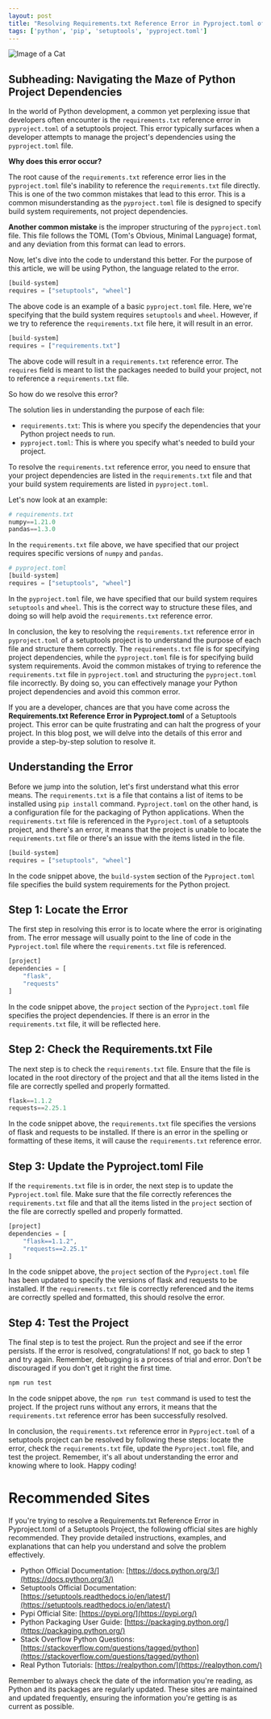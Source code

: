 ```yaml
---
layout: post
title: "Resolving Requirements.txt Reference Error in Pyproject.toml of a Setuptools Project"
tags: ['python', 'pip', 'setuptools', 'pyproject.toml']
---
```


![Image of a Cat](http://source.unsplash.com/1600x900/?cat)

## Subheading: Navigating the Maze of Python Project Dependencies

In the world of Python development, a common yet perplexing issue that developers often encounter is the `requirements.txt` reference error in `pyproject.toml` of a setuptools project. This error typically surfaces when a developer attempts to manage the project's dependencies using the `pyproject.toml` file.

**Why does this error occur?** 

The root cause of the `requirements.txt` reference error lies in the `pyproject.toml` file's inability to reference the `requirements.txt` file directly. This is one of the two common mistakes that lead to this error. This is a common misunderstanding as the `pyproject.toml` file is designed to specify build system requirements, not project dependencies.

**Another common mistake** is the improper structuring of the `pyproject.toml` file. This file follows the TOML (Tom's Obvious, Minimal Language) format, and any deviation from this format can lead to errors.

Now, let's dive into the code to understand this better. For the purpose of this article, we will be using Python, the language related to the error.

```python
[build-system]
requires = ["setuptools", "wheel"]
```

The above code is an example of a basic `pyproject.toml` file. Here, we're specifying that the build system requires `setuptools` and `wheel`. However, if we try to reference the `requirements.txt` file here, it will result in an error.

```python
[build-system]
requires = ["requirements.txt"]
```

The above code will result in a `requirements.txt` reference error. The `requires` field is meant to list the packages needed to build your project, not to reference a `requirements.txt` file. 

So how do we resolve this error?

The solution lies in understanding the purpose of each file:

- `requirements.txt`: This is where you specify the dependencies that your Python project needs to run.
- `pyproject.toml`: This is where you specify what's needed to build your project.

To resolve the `requirements.txt` reference error, you need to ensure that your project dependencies are listed in the `requirements.txt` file and that your build system requirements are listed in `pyproject.toml`.

Let's now look at an example:

```python
# requirements.txt
numpy==1.21.0
pandas==1.3.0
```

In the `requirements.txt` file above, we have specified that our project requires specific versions of `numpy` and `pandas`.

```python
# pyproject.toml
[build-system]
requires = ["setuptools", "wheel"]
```

In the `pyproject.toml` file, we have specified that our build system requires `setuptools` and `wheel`. This is the correct way to structure these files, and doing so will help avoid the `requirements.txt` reference error.

In conclusion, the key to resolving the `requirements.txt` reference error in `pyproject.toml` of a setuptools project is to understand the purpose of each file and structure them correctly. The `requirements.txt` file is for specifying project dependencies, while the `pyproject.toml` file is for specifying build system requirements. Avoid the common mistakes of trying to reference the `requirements.txt` file in `pyproject.toml` and structuring the `pyproject.toml` file incorrectly. By doing so, you can effectively manage your Python project dependencies and avoid this common error.

If you are a developer, chances are that you have come across the **Requirements.txt Reference Error in Pyproject.toml** of a Setuptools project. This error can be quite frustrating and can halt the progress of your project. In this blog post, we will delve into the details of this error and provide a step-by-step solution to resolve it. 

## Understanding the Error

Before we jump into the solution, let's first understand what this error means. The `requirements.txt` is a file that contains a list of items to be installed using `pip install` command. `Pyproject.toml` on the other hand, is a configuration file for the packaging of Python applications. When the `requirements.txt` file is referenced in the `Pyproject.toml` of a setuptools project, and there's an error, it means that the project is unable to locate the `requirements.txt` file or there's an issue with the items listed in the file.

```javascript
[build-system]
requires = ["setuptools", "wheel"]
```

In the code snippet above, the `build-system` section of the `Pyproject.toml` file specifies the build system requirements for the Python project.

## Step 1: Locate the Error

The first step in resolving this error is to locate where the error is originating from. The error message will usually point to the line of code in the `Pyproject.toml` file where the `requirements.txt` file is referenced. 

```javascript
[project]
dependencies = [
    "flask",
    "requests"
]
```

In the code snippet above, the `project` section of the `Pyproject.toml` file specifies the project dependencies. If there is an error in the `requirements.txt` file, it will be reflected here.

## Step 2: Check the Requirements.txt File

The next step is to check the `requirements.txt` file. Ensure that the file is located in the root directory of the project and that all the items listed in the file are correctly spelled and properly formatted.

```javascript
flask==1.1.2
requests==2.25.1
```

In the code snippet above, the `requirements.txt` file specifies the versions of flask and requests to be installed. If there is an error in the spelling or formatting of these items, it will cause the `requirements.txt` reference error.

## Step 3: Update the Pyproject.toml File

If the `requirements.txt` file is in order, the next step is to update the `Pyproject.toml` file. Make sure that the file correctly references the `requirements.txt` file and that all the items listed in the `project` section of the file are correctly spelled and properly formatted.

```javascript
[project]
dependencies = [
    "flask==1.1.2",
    "requests==2.25.1"
]
```

In the code snippet above, the `project` section of the `Pyproject.toml` file has been updated to specify the versions of flask and requests to be installed. If the `requirements.txt` file is correctly referenced and the items are correctly spelled and formatted, this should resolve the error.

## Step 4: Test the Project

The final step is to test the project. Run the project and see if the error persists. If the error is resolved, congratulations! If not, go back to step 1 and try again. Remember, debugging is a process of trial and error. Don't be discouraged if you don't get it right the first time.

```javascript
npm run test
```

In the code snippet above, the `npm run test` command is used to test the project. If the project runs without any errors, it means that the `requirements.txt` reference error has been successfully resolved.

In conclusion, the `requirements.txt` reference error in `Pyproject.toml` of a setuptools project can be resolved by following these steps: locate the error, check the `requirements.txt` file, update the `Pyproject.toml` file, and test the project. Remember, it's all about understanding the error and knowing where to look. Happy coding!
# Recommended Sites

If you're trying to resolve a Requirements.txt Reference Error in Pyproject.toml of a Setuptools Project, the following official sites are highly recommended. They provide detailed instructions, examples, and explanations that can help you understand and solve the problem effectively.

- Python Official Documentation: [https://docs.python.org/3/](https://docs.python.org/3/)
- Setuptools Official Documentation: [https://setuptools.readthedocs.io/en/latest/](https://setuptools.readthedocs.io/en/latest/)
- Pypi Official Site: [https://pypi.org/](https://pypi.org/)
- Python Packaging User Guide: [https://packaging.python.org/](https://packaging.python.org/)
- Stack Overflow Python Questions: [https://stackoverflow.com/questions/tagged/python](https://stackoverflow.com/questions/tagged/python)
- Real Python Tutorials: [https://realpython.com/](https://realpython.com/) 

Remember to always check the date of the information you're reading, as Python and its packages are regularly updated. These sites are maintained and updated frequently, ensuring the information you're getting is as current as possible.